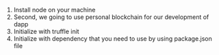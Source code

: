 1) Install node on your machine
2) Second, we going to use personal blockchain for our development of dapp
3) Initialize with truffle init
4) Initialize with dependency that you need to use by using package.json file